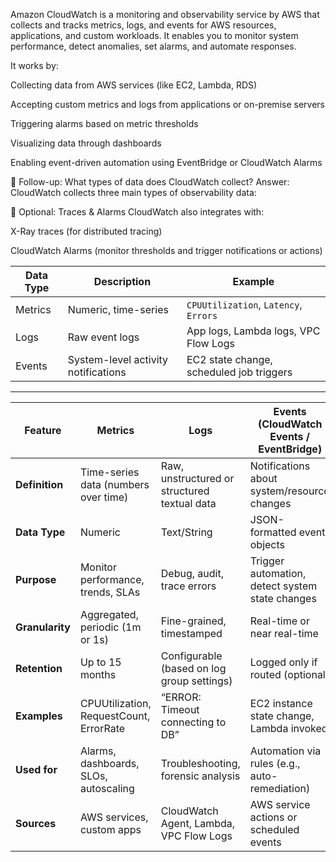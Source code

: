 Amazon CloudWatch is a monitoring and observability service by AWS that collects and tracks metrics, logs, and events for AWS resources, applications, and custom workloads. It enables you to monitor system performance, detect anomalies, set alarms, and automate responses.

It works by:

Collecting data from AWS services (like EC2, Lambda, RDS)

Accepting custom metrics and logs from applications or on-premise servers

Triggering alarms based on metric thresholds

Visualizing data through dashboards

Enabling event-driven automation using EventBridge or CloudWatch Alarms

🔁 Follow-up: What types of data does CloudWatch collect?
Answer:
CloudWatch collects three main types of observability data:


🔹 Optional: Traces & Alarms
CloudWatch also integrates with:

X-Ray traces (for distributed tracing)

CloudWatch Alarms (monitor thresholds and trigger notifications or actions)

| Data Type | Description                         | Example                                  |
| --------- | ----------------------------------- | ---------------------------------------- |
| Metrics   | Numeric, time-series                | `CPUUtilization`, `Latency`, `Errors`    |
| Logs      | Raw event logs                      | App logs, Lambda logs, VPC Flow Logs     |
| Events    | System-level activity notifications | EC2 state change, scheduled job triggers |
***************************************************************************************

| Feature         | **Metrics**                             | **Logs**                                     | **Events** (CloudWatch Events / EventBridge)    |
| --------------- | --------------------------------------- | -------------------------------------------- | ----------------------------------------------- |
| **Definition**  | Time-series data (numbers over time)    | Raw, unstructured or structured textual data | Notifications about system/resource changes     |
| **Data Type**   | Numeric                                 | Text/String                                  | JSON-formatted event objects                    |
| **Purpose**     | Monitor performance, trends, SLAs       | Debug, audit, trace errors                   | Trigger automation, detect system state changes |
| **Granularity** | Aggregated, periodic (1m or 1s)         | Fine-grained, timestamped                    | Real-time or near real-time                     |
| **Retention**   | Up to 15 months                         | Configurable (based on log group settings)   | Logged only if routed (optional)                |
| **Examples**    | CPUUtilization, RequestCount, ErrorRate | “ERROR: Timeout connecting to DB”            | EC2 instance state change, Lambda invoked       |
| **Used for**    | Alarms, dashboards, SLOs, autoscaling   | Troubleshooting, forensic analysis           | Automation via rules (e.g., auto-remediation)   |
| **Sources**     | AWS services, custom apps               | CloudWatch Agent, Lambda, VPC Flow Logs      | AWS service actions or scheduled events         |

















